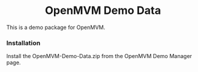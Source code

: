 <h1 align="center">OpenMVM Demo Data</h1>

<p>This is a demo package for OpenMVM.</p>

<h3>Installation</h3>

<p>Install the OpenMVM-Demo-Data.zip from the OpenMVM Demo Manager page.</p>
